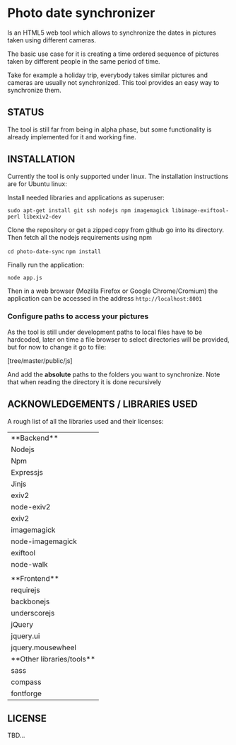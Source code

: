 Photo date synchronizer
=======================

Is an HTML5 web tool which allows to synchronize the dates in pictures taken
using different cameras.

The basic use case for it is creating a time ordered sequence of pictures taken
by different people in the same period of time.

Take for example a holiday trip, everybody takes similar pictures and cameras
are usually not synchronized. This tool provides an easy way to synchronize
them.

STATUS
------

The tool is still far from being in alpha phase, but some functionality is
already implemented for it and working fine.

INSTALLATION
------------

Currently the tool is only supported under linux. The installation instructions
are for Ubuntu linux:

Install needed libraries and applications as superuser:

`
sudo apt-get install git ssh nodejs npm imagemagick libimage-exiftool-perl libexiv2-dev
`

Clone the repository or get a zipped copy from github go into its directory.
Then fetch all the nodejs requirements using npm

`cd photo-date-sync`
`npm install`

Finally run the application:

`
node app.js
`

Then in a web browser (Mozilla Firefox or Google Chrome/Cromium) the application
can be accessed in the address `http://localhost:8001`

### Configure paths to access your pictures

As the tool is still under development paths to local files have to be
hardcoded, later on time a file browser to select directories will be provided,
but for now to change it go to file:

[tree/master/public/js]

And add the **absolute** paths to the folders you want to synchronize. Note that
when reading the directory it is done recursively


ACKNOWLEDGEMENTS / LIBRARIES USED
---------------------------------

A rough list of all the libraries used and their licenses:

<table>
<tr><td colspan="2">**Backend**</td></tr>
<tr><td>Nodejs</td><td></td></tr>
<tr><td>Npm</td><td></td></tr>
<tr><td>Expressjs</td><td></td></tr>
<tr><td>Jinjs</td><td></td></tr>
<tr><td>exiv2</td><td></td></tr>
<tr><td>node-exiv2</td><td></td></tr>
<tr><td>exiv2</td><td></td></tr>
<tr><td>imagemagick</td><td></td></tr>
<tr><td>node-imagemagick</td><td></td></tr>
<tr><td>exiftool</td><td></td></tr>
<tr><td>node-walk</td><td></td></tr>
<tr><td></td><td></td></tr>
<tr><td colspan="2">**Frontend**</td></tr>
<tr><td>requirejs</td><td></td></tr>
<tr><td>backbonejs</td><td></td></tr>
<tr><td>underscorejs</td><td></td></tr>
<tr><td>jQuery</td><td></td></tr>
<tr><td>jquery.ui</td><td></td></tr>
<tr><td>jquery.mousewheel</td><td></td></tr>
<tr><td colspan="2">**Other libraries/tools**</td></tr>
<tr><td>sass</td><td></td></tr>
<tr><td>compass</td><td></td></tr>
<tr><td>fontforge</td><td></td></tr>
</table>

LICENSE
-------

TBD...
